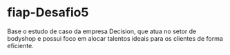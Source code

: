# fiap-Desafio5
Base o estudo de caso da empresa Decision, que atua no setor de bodyshop e possui foco em alocar talentos ideais para os clientes de forma eficiente.
